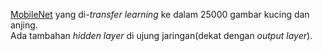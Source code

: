 <a href="https://arxiv.org/abs/1704.04861" target="blank">MobileNet</a> yang di-<i>transfer learning</i> ke dalam 25000 gambar kucing dan anjing.<br>
Ada tambahan <i>hidden layer</i> di ujung jaringan(dekat dengan <i>output layer</i>).
